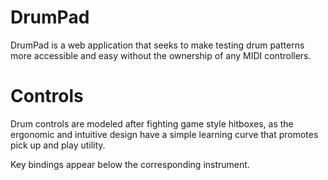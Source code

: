 # DrumPad
DrumPad is a web application that seeks to make testing drum patterns more accessible and easy without the ownership of any MIDI controllers.
# Controls
Drum controls are modeled after fighting game style hitboxes, as the ergonomic and intuitive design have a simple learning curve that promotes pick up and play utility.

Key bindings appear below the corresponding instrument. 

